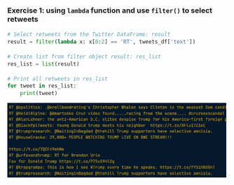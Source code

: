 ### Exercise 1: using `lambda` function and use `filter()` to select retweets

```python
# Select retweets from the Twitter DataFrame: result
result = filter(lambda x: x[0:2] == 'RT', tweets_df['text'])

# Create list from filter object result: res_list
res_list = list(result)

# Print all retweets in res_list
for tweet in res_list:
    print(tweet)
```
<img src="rt2.JPG" width="500">
